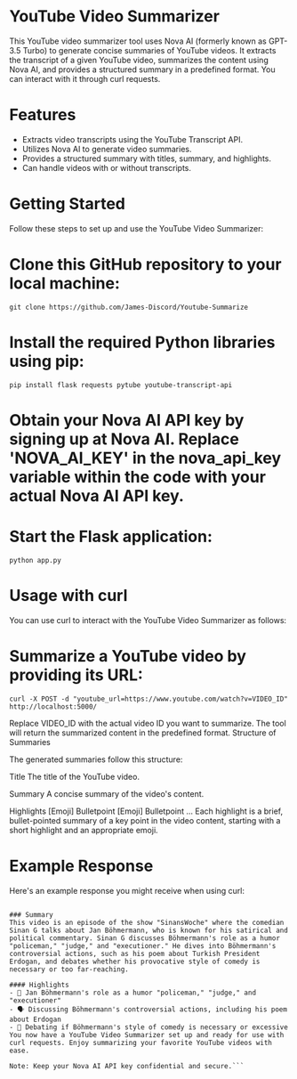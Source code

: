 
# YouTube Video Summarizer

This YouTube video summarizer tool uses Nova AI (formerly known as GPT-3.5 Turbo) to generate concise summaries of YouTube videos. It extracts the transcript of a given YouTube video, summarizes the content using Nova AI, and provides a structured summary in a predefined format. You can interact with it through curl requests.

# Features

- Extracts video transcripts using the YouTube Transcript API.
- Utilizes Nova AI to generate video summaries.
- Provides a structured summary with titles, summary, and highlights.
- Can handle videos with or without transcripts.

# Getting Started

Follow these steps to set up and use the YouTube Video Summarizer:

# Clone this GitHub repository to your local machine:
```git clone https://github.com/James-Discord/Youtube-Summarize```

# Install the required Python libraries using pip:
```pip install flask requests pytube youtube-transcript-api```

# Obtain your Nova AI API key by signing up at Nova AI. Replace 'NOVA_AI_KEY' in the nova_api_key variable within the code with your actual Nova AI API key.

# Start the Flask application:
```python app.py```


# Usage with curl

You can use curl to interact with the YouTube Video Summarizer as follows:

# Summarize a YouTube video by providing its URL:
```curl -X POST -d "youtube_url=https://www.youtube.com/watch?v=VIDEO_ID" http://localhost:5000/```

Replace VIDEO_ID with the actual video ID you want to summarize.
The tool will return the summarized content in the predefined format.
Structure of Summaries

The generated summaries follow this structure:

Title
The title of the YouTube video.

Summary
A concise summary of the video's content.

Highlights
[Emoji] Bulletpoint
[Emoji] Bulletpoint
...
Each highlight is a brief, bullet-pointed summary of a key point in the video content, starting with a short highlight and an appropriate emoji.

# Example Response

Here's an example response you might receive when using curl:

```### Jan Böhmermann ist Humor Polizist, Richter und Henker | SinansWoche DIE SHOW

### Summary
This video is an episode of the show "SinansWoche" where the comedian Sinan G talks about Jan Böhmermann, who is known for his satirical and political commentary. Sinan G discusses Böhmermann's role as a humor "policeman," "judge," and "executioner." He dives into Böhmermann's controversial actions, such as his poem about Turkish President Erdogan, and debates whether his provocative style of comedy is necessary or too far-reaching.

#### Highlights
- 🎤 Jan Böhmermann's role as a humor "policeman," "judge," and "executioner"
- 🗣️ Discussing Böhmermann's controversial actions, including his poem about Erdogan
- 🤔 Debating if Böhmermann's style of comedy is necessary or excessive
You now have a YouTube Video Summarizer set up and ready for use with curl requests. Enjoy summarizing your favorite YouTube videos with ease.

Note: Keep your Nova AI API key confidential and secure.```
